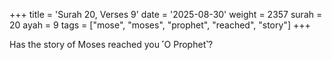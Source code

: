+++
title = 'Surah 20, Verses 9'
date = '2025-08-30'
weight = 2357
surah = 20
ayah = 9
tags = ["mose", "moses", "prophet", "reached", "story"]
+++

Has the story of Moses reached you ˹O Prophet˺?